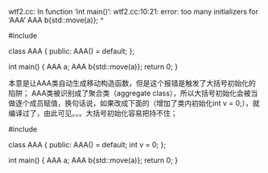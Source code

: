 wtf2.cc: In function ‘int main()’:
wtf2.cc:10:21: error: too many initializers for ‘AAA’
   AAA b{std::move(a)};
                     ^

#include <iostream>

class AAA {
 public:
  AAA() = default;
};

int main() {
  AAA a;
  AAA b{std::move(a)};
  return 0;
}

本意是让AAA类自动生成移动构造函数，但是这个报错是触发了大括号初始化的陷阱；
AAA类被识别成了聚合类（aggregate class），所以大括号初始化会被当做逐个成员赋值，换句话说，如果改成下面的（增加了类内初始化int v = 0;），就编译过了，由此可见。。。大括号初始化容易把持不住；

#include <iostream>

class AAA {
 public:
  AAA() = default;
  int v = 0;
};

int main() {
  AAA a;
  AAA b{std::move(a)};
  return 0;
}